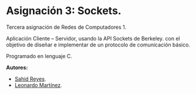 # Asignación 3: Sockets.

Tercera asignación de Redes de Computadores 1.


Aplicación Cliente – Servidor, usando la API Sockets de Berkeley. con el
objetivo de diseñar e implementar de un protocolo de comunicación básico.

Programado en lenguaje C.

**Autores:**
* [Sahid Reyes](https://github.com/sahidr/).
* [Leonardo Martínez](https://github.com/leotms/).
